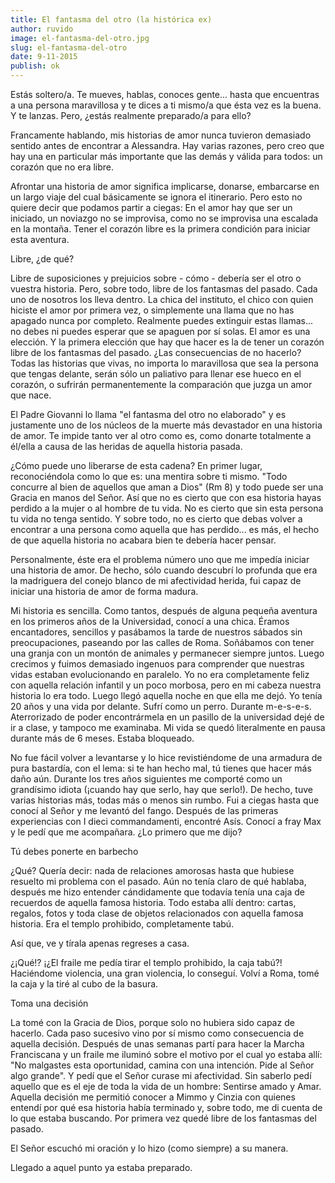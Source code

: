```yaml
---
title: El fantasma del otro (la histórica ex)
author: ruvido
image: el-fantasma-del-otro.jpg
slug: el-fantasma-del-otro
date: 9-11-2015
publish: ok
---
```


Estás soltero/a.  Te mueves, hablas, conoces gente... hasta que encuentras a una persona maravillosa y te dices a ti mismo/a que ésta vez es la buena. Y te lanzas. Pero, ¿estás realmente preparado/a para ello?

Francamente hablando, mis historias de amor nunca tuvieron demasiado sentido antes de encontrar a Alessandra. Hay varias razones, pero creo que hay una en particular más importante que las demás y válida para todos: un corazón que no era libre.

Afrontar una historia de amor significa implicarse, donarse, embarcarse en un largo viaje del cual básicamente se ignora el itinerario. Pero esto no quiere decir que podamos partir a ciegas: En el amor hay que ser un iniciado, un noviazgo no se improvisa, como no se improvisa una escalada en la montaña. Tener el corazón libre es la primera condición para iniciar esta aventura.

Libre, ¿de qué?

Libre de suposiciones y prejuicios sobre - cómo - debería ser el otro o vuestra historia. Pero, sobre todo, libre de los fantasmas del pasado. Cada uno de nosotros los lleva dentro. La chica del instituto, el chico con quien hiciste el amor por primera vez, o simplemente una llama que no has apagado nunca por completo. Realmente puedes extinguir estas llamas... no debes ni puedes esperar que se apaguen por sí solas. El amor es una elección. Y la primera elección que hay que hacer es la de tener un corazón libre de los fantasmas del pasado. ¿Las consecuencias de no hacerlo? Todas las historias que vivas, no importa lo maravillosa que sea la persona que tengas delante, serán sólo un paliativo para llenar ese hueco en el corazón, o sufrirán permanentemente la comparación que juzga un amor que nace.

El Padre Giovanni lo llama "el fantasma del otro no elaborado" y es justamente uno de los núcleos de la muerte más devastador en una historia de amor. Te impide tanto ver al otro como es, como donarte totalmente a él/ella a causa de las heridas de aquella historia pasada.

¿Cómo puede uno liberarse de esta cadena? En primer lugar, reconociéndola como lo que es: una mentira sobre ti mismo. "Todo concurre al bien de aquellos que aman a Dios" (Rm 8) y todo puede ser una Gracia en manos del Señor. Así que no es cierto que con esa historia hayas perdido a la mujer o al hombre de tu vida. No es cierto que sin esta persona tu vida no tenga sentido. Y sobre todo, no es cierto que debas volver a encontrar a una persona como aquella que has perdido... es más, el hecho de que aquella historia no acabara bien te debería hacer pensar.

Personalmente, éste era el problema número uno que me impedía iniciar una historia de amor. De hecho, sólo cuando descubrí lo profunda que era la madriguera del conejo blanco de mi afectividad herida, fui capaz de iniciar una historia de amor de forma madura.

Mi historia es sencilla. Como tantos, después de alguna pequeña aventura en los primeros años de la Universidad, conocí a una chica. Éramos encantadores, sencillos y pasábamos la tarde de nuestros sábados sin preocupaciones, paseando por las calles de Roma. Soñábamos con tener una granja con un montón de animales y permanecer siempre juntos. Luego crecimos y fuimos demasiado ingenuos para comprender que nuestras vidas estaban evolucionando en paralelo. Yo no era completamente feliz con aquella relación infantil y un poco morbosa, pero en mi cabeza nuestra historia lo era todo. Luego llegó aquella noche en que ella me dejó. Yo tenía 20 años y una vida por delante. Sufrí como un perro. Durante m-e-s-e-s. Aterrorizado de poder encontrármela en un pasillo de la universidad dejé de ir a clase, y tampoco me examinaba. Mi vida se quedó literalmente en pausa durante más de 6 meses. Estaba bloqueado.

No fue fácil volver a levantarse y lo hice revistiéndome de una armadura de pura bastardía, con el lema: si te han hecho mal, tú tienes que hacer más daño aún. Durante los tres años siguientes me comporté como un grandísimo idiota (¡cuando hay que serlo, hay que serlo!). De hecho, tuve varias historias más, todas más o menos sin rumbo. Fui a ciegas hasta que conocí al Señor y me levantó del fango. Después de las primeras experiencias con I dieci commandamenti, encontré Asís. Conocí a fray Max y le pedí que me acompañara. ¿Lo primero que me dijo?

Tú debes ponerte en barbecho

¿Qué? Quería decir: nada de relaciones amorosas hasta que hubiese resuelto mi problema con el pasado. Aún no tenía claro de qué hablaba, después me hizo entender cándidamente que todavía tenía una caja de recuerdos de aquella famosa historia. Todo estaba allí dentro: cartas, regalos, fotos y toda clase de objetos relacionados con aquella famosa historia. Era el templo prohibido, completamente tabú.

Así que, ve y tírala apenas regreses a casa.

¿¡Qué!? ¡¿El fraile me pedía tirar el templo prohibido, la caja tabú?! Haciéndome violencia, una gran violencia, lo conseguí. Volví a Roma, tomé la caja y la tiré al cubo de la basura.

Toma una decisión

La tomé con la Gracia de Dios, porque solo no hubiera sido capaz de hacerlo. Cada paso sucesivo vino por sí mismo como consecuencia de aquella decisión. Después de unas semanas partí para hacer la Marcha Franciscana y un fraile me iluminó sobre el motivo por el cual yo estaba allí: "No malgastes esta oportunidad, camina con una intención. Pide al Señor algo grande". Y pedí que el Señor curase mi afectividad. Sin saberlo pedí aquello que es el eje de toda la vida de un hombre: Sentirse amado y Amar. Aquella decisión me permitió conocer a Mimmo y Cinzia con quienes entendí por qué esa historia había terminado y, sobre todo, me di cuenta de lo que estaba buscando. Por primera vez quedé libre de los fantasmas del pasado.

El Señor escuchó mi oración y lo hizo (como siempre) a su manera.

Llegado a aquel punto ya estaba preparado.